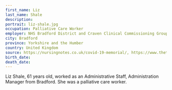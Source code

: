 ```yaml
---
first_name: Liz 
last_name: Shale
description: 
portrait: liz-shale.jpg
occupation: Palliative Care Worker
employer: NHS Bradford District and Craven Clinical Commissioning Group
city: Bradford
province: Yorkshire and the Humber
country: United Kingdom
source: https://nursingnotes.co.uk/covid-19-memorial/, https://www.thetelegraphandargus.co.uk/news/18392802.tributes-bubbly-bradford-nhs-worker-died-coronavirus/
birth_date: 
death_date: 
---
```


Liz Shale, 61 years old, worked as an Administrative Staff, Administration Manager from Bradford. She was a palliative care worker.